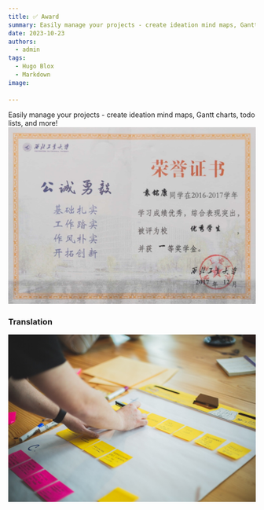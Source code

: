 ```yaml
---
title: ✅ Award
summary: Easily manage your projects - create ideation mind maps, Gantt charts, todo lists, and more!
date: 2023-10-23
authors:
  - admin
tags:
  - Hugo Blox
  - Markdown
image:

---
```


Easily manage your projects - create ideation mind maps, Gantt charts, todo lists, and more!
![](./222.png)

### Translation

![](./111.jpg)



